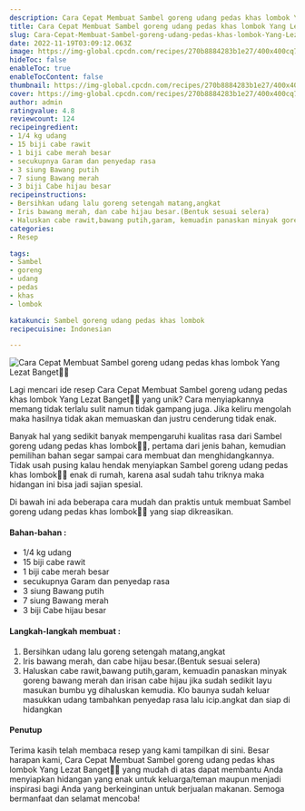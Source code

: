 ```yaml
---
description: Cara Cepat Membuat Sambel goreng udang pedas khas lombok Yang Lezat Banget"
title: Cara Cepat Membuat Sambel goreng udang pedas khas lombok Yang Lezat Banget
slug: Cara-Cepat-Membuat-Sambel-goreng-udang-pedas-khas-lombok-Yang-Lezat-Banget
date: 2022-11-19T03:09:12.063Z
image: https://img-global.cpcdn.com/recipes/270b8884283b1e27/400x400cq70/photo.jpg
hideToc: false
enableToc: true
enableTocContent: false
thumbnail: https://img-global.cpcdn.com/recipes/270b8884283b1e27/400x400cq70/photo.jpg
cover: https://img-global.cpcdn.com/recipes/270b8884283b1e27/400x400cq70/photo.jpg
author: admin
ratingvalue: 4.8
reviewcount: 124
recipeingredient:
- 1/4 kg udang
- 15 biji cabe rawit
- 1 biji cabe merah besar
- secukupnya Garam dan penyedap rasa
- 3 siung Bawang putih
- 7 siung Bawang merah
- 3 biji Cabe hijau besar
recipeinstructions:
- Bersihkan udang lalu goreng setengah matang,angkat
- Iris bawang merah, dan cabe hijau besar.(Bentuk sesuai selera)
- Haluskan cabe rawit,bawang putih,garam, kemuadin panaskan minyak goreng bawang merah dan irisan cabe hijau jika sudah sedikit layu masukan bumbu yg dihaluskan kemudia. Klo baunya sudah keluar masukkan udang tambahkan penyedap rasa lalu icip.angkat dan siap di hidangkan
categories:
- Resep

tags:
- Sambel
- goreng
- udang
- pedas
- khas
- lombok

katakunci: Sambel goreng udang pedas khas lombok
recipecuisine: Indonesian

---
```


![Cara Cepat Membuat Sambel goreng udang pedas khas lombok Yang Lezat Banget👩‍🍳](https://img-global.cpcdn.com/recipes/270b8884283b1e27/400x400cq70/photo.jpg)

Lagi mencari ide resep Cara Cepat Membuat Sambel goreng udang pedas khas lombok Yang Lezat Banget👩‍🍳 yang unik? Cara menyiapkannya memang tidak terlalu sulit namun tidak gampang juga. Jika keliru mengolah maka hasilnya tidak akan memuaskan dan justru cenderung tidak enak.

Banyak hal yang sedikit banyak mempengaruhi kualitas rasa dari Sambel goreng udang pedas khas lombok👩‍🍳, pertama dari jenis bahan, kemudian pemilihan bahan segar sampai cara membuat dan menghidangkannya. Tidak usah pusing kalau hendak menyiapkan Sambel goreng udang pedas khas lombok👩‍🍳 enak di rumah, karena asal sudah tahu triknya maka hidangan ini bisa jadi sajian spesial.

Di bawah ini ada beberapa cara mudah dan praktis untuk membuat Sambel goreng udang pedas khas lombok👩‍🍳 yang siap dikreasikan.

<!--inarticleads1-->

#### Bahan-bahan :

- 1/4 kg udang
- 15 biji cabe rawit
- 1 biji cabe merah besar
- secukupnya Garam dan penyedap rasa
- 3 siung Bawang putih
- 7 siung Bawang merah
- 3 biji Cabe hijau besar

<!--inarticleads2-->

#### Langkah-langkah membuat :

1. Bersihkan udang lalu goreng setengah matang,angkat
1. Iris bawang merah, dan cabe hijau besar.(Bentuk sesuai selera)
1. Haluskan cabe rawit,bawang putih,garam, kemuadin panaskan minyak goreng bawang merah dan irisan cabe hijau jika sudah sedikit layu masukan bumbu yg dihaluskan kemudia. Klo baunya sudah keluar masukkan udang tambahkan penyedap rasa lalu icip.angkat dan siap di hidangkan

#### Penutup

Terima kasih telah membaca resep yang kami tampilkan di sini. Besar harapan kami, Cara Cepat Membuat Sambel goreng udang pedas khas lombok Yang Lezat Banget👩‍🍳 yang mudah di atas dapat membantu Anda menyiapkan hidangan yang enak untuk keluarga/teman maupun menjadi inspirasi bagi Anda yang berkeinginan untuk berjualan makanan. Semoga bermanfaat dan selamat mencoba!